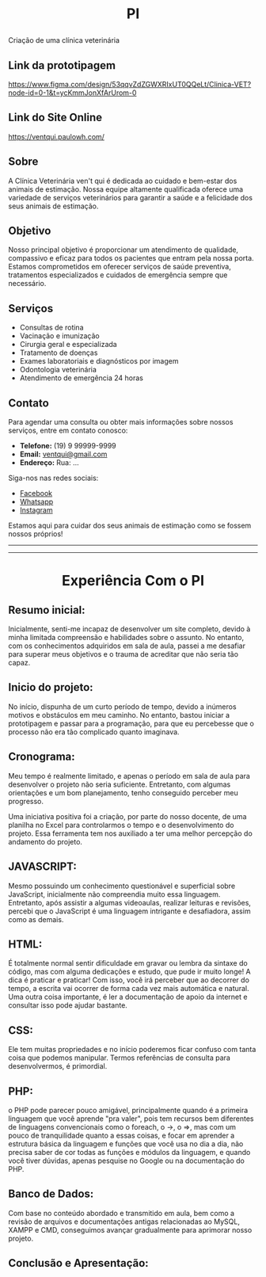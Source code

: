 <h1><p align="center">PI</h1> </p>
Criação de uma clínica veterinária

## Link da prototipagem

https://www.figma.com/design/53qqvZdZGWXRIxUT0QQeLt/Clinica-VET?node-id=0-1&t=ycKmmJonXfArUrom-0

## Link do Site Online

https://ventqui.paulowh.com/

## Sobre

A Clínica Veterinária ven't qui é dedicada ao cuidado e bem-estar dos animais de estimação. Nossa equipe altamente qualificada oferece uma variedade de serviços veterinários para garantir a saúde e a felicidade dos seus animais de estimação.

## Objetivo

Nosso principal objetivo é proporcionar um atendimento de qualidade, compassivo e eficaz para todos os pacientes que entram pela nossa porta. Estamos comprometidos em oferecer serviços de saúde preventiva, tratamentos especializados e cuidados de emergência sempre que necessário.

## Serviços

- Consultas de rotina
- Vacinação e imunização
- Cirurgia geral e especializada
- Tratamento de doenças
- Exames laboratoriais e diagnósticos por imagem
- Odontologia veterinária
- Atendimento de emergência 24 horas

## Contato

Para agendar uma consulta ou obter mais informações sobre nossos serviços, entre em contato conosco:

- **Telefone:** (19) 9 99999-9999
- **Email:** ventqui@gmail.com
- **Endereço:** Rua: ...

Siga-nos nas redes sociais:

- [Facebook](#)
- [Whatsapp](#)
- [Instagram](#)

Estamos aqui para cuidar dos seus animais de estimação como se fossem nossos próprios!

******
******

 <h1><p align="center">Experiência Com o PI</h1> </p>

## Resumo inicial:

Inicialmente, senti-me incapaz de desenvolver um site completo, devido à minha limitada compreensão e habilidades sobre o assunto. No entanto, com os conhecimentos adquiridos em sala de aula, passei a me desafiar para superar meus objetivos e o trauma de acreditar que não seria tão capaz.

## Inicio do projeto:

No início, dispunha de um curto período de tempo, devido a inúmeros motivos e obstáculos em meu caminho. No entanto, bastou iniciar a prototipagem e passar para a programação, para que eu percebesse que o processo não era tão complicado quanto imaginava.

## Cronograma:

Meu tempo é realmente limitado, e apenas o período em sala de aula para desenvolver o projeto não seria suficiente. Entretanto, com algumas orientações e um bom planejamento, tenho conseguido perceber meu progresso.

Uma iniciativa positiva foi a criação, por parte do nosso docente, de uma planilha no Excel para controlarmos o tempo e o desenvolvimento do projeto. Essa ferramenta tem nos auxiliado a ter uma melhor percepção do andamento do projeto.

## JAVASCRIPT:

Mesmo possuindo um conhecimento questionável e superficial sobre JavaScript, inicialmente não compreendia muito essa linguagem. Entretanto, após assistir a algumas videoaulas, realizar leituras e revisões, percebi que o JavaScript é uma linguagem intrigante e desafiadora, assim como as demais.

## HTML:

É totalmente normal sentir dificuldade em gravar ou lembra da sintaxe do código, mas com alguma dedicações e estudo, que pude ir muito longe!
A dica é praticar e praticar! Com isso, você irá perceber que ao decorrer do tempo, a escrita vai ocorrer de forma cada vez mais automática e natural.
Uma outra coisa importante, é ler a documentação de apoio da internet e consultar isso pode ajudar bastante.

## CSS:

Ele tem muitas propriedades e no início poderemos ficar confuso com tanta coisa que podemos manipular. 
Termos referências de consulta para desenvolvermos, é primordial.

## PHP:

o PHP pode parecer pouco amigável, principalmente quando é a primeira linguagem que você aprende "pra valer", pois tem recursos bem diferentes de linguagens convencionais como o foreach, o ->, o =>, mas com um pouco de  tranquilidade quanto a essas coisas, e focar em aprender a estrutura básica da linguagem e funções que você usa no dia a dia, não precisa saber de cor todas as funções e módulos da linguagem, e quando você tiver dúvidas, apenas pesquise no Google ou na documentação do PHP.

## Banco de Dados:

Com base no conteúdo abordado e transmitido em aula, bem como a revisão de arquivos e documentações antigas relacionadas ao MySQL, XAMPP e CMD, conseguimos avançar gradualmente para aprimorar nosso projeto.


## Conclusão e Apresentação:



